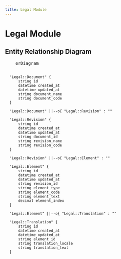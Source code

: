 ```yaml
---
title: Legal Module
---
```


# Legal Module

## Entity Relationship Diagram

<div class="not-prose">
  <pre class="mermaid">
    erDiagram

      "Legal::Document" {
          string id  
          datetime created_at  
          datetime updated_at  
          string document_name  
          string document_code  
      }

      "Legal::Document" ||--o{ "Legal::Revision" : ""

      "Legal::Revision" {
          string id  
          datetime created_at  
          datetime updated_at  
          string document_id  
          string revision_name  
          string revision_code  
      }

      "Legal::Revision" ||--o{ "Legal::Element" : ""

      "Legal::Element" {
          string id  
          datetime created_at  
          datetime updated_at  
          string revision_id  
          string element_type  
          string element_code  
          string element_text  
          decimal element_index  
      }

      "Legal::Element" ||--o{ "Legal::Translation" : ""

      "Legal::Translation" {
          string id  
          datetime created_at  
          datetime updated_at  
          string element_id  
          string translation_locale  
          string translation_text  
      }

  </pre>
</div>
